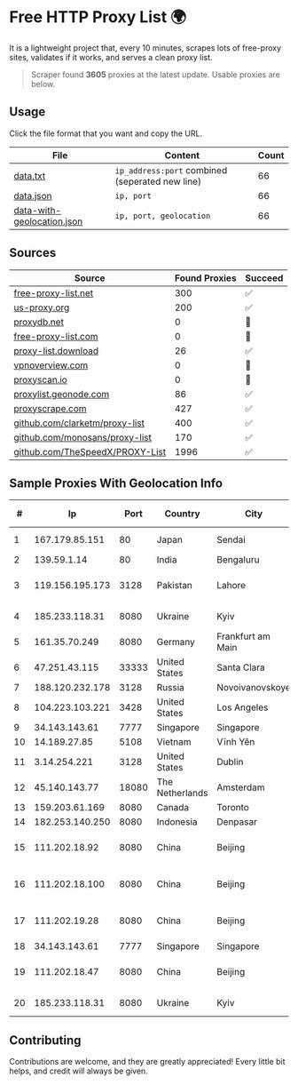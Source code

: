 
# Free HTTP Proxy List 🌍

It is a lightweight project that, every 10 minutes, scrapes lots of free-proxy sites, validates if it works, and serves a clean proxy list.


> Scraper found **3605** proxies at the latest update. Usable proxies are below.

## Usage

Click the file format that you want and copy the URL.


|File|Content|Count|
|----|-------|-----|
|[data.txt](https://raw.githubusercontent.com/themiralay/Proxy-List-World/master/data.txt)|`ip_address:port` combined (seperated new line)|66|
|[data.json](https://raw.githubusercontent.com/themiralay/Proxy-List-World/master/data.json)|`ip, port`|66|
|[data-with-geolocation.json](https://raw.githubusercontent.com/themiralay/Proxy-List-World/master/data-with-geolocation.json)|`ip, port, geolocation`|66|

## Sources

|Source|Found Proxies|Succeed|
|------|-------------|-------|
|[free-proxy-list.net](https://free-proxy-list.net)|300|✅|
|[us-proxy.org](https://www.us-proxy.org)|200|✅|
|[proxydb.net](http://proxydb.net)|0|🚫|
|[free-proxy-list.com](https://free-proxy-list.com/?page=&port=&type%5B%5D=http&type%5B%5D=https&up_time=0&search=Search)|0|🚫|
|[proxy-list.download](https://www.proxy-list.download/HTTP)|26|✅|
|[vpnoverview.com](https://vpnoverview.com/privacy/anonymous-browsing/free-proxy-servers)|0|🚫|
|[proxyscan.io](https://www.proxyscan.io)|0|🚫|
|[proxylist.geonode.com](https://proxylist.geonode.com/api/proxy-list?limit=300&page=1&sort_by=lastChecked&sort_type=desc&protocols=http,https)|86|✅|
|[proxyscrape.com](https://api.proxyscrape.com/v2/?request=displayproxies&protocol=http&timeout=10000&country=all&ssl=all&anonymity=all)|427|✅|
|[github.com/clarketm/proxy-list](https://raw.githubusercontent.com/clarketm/proxy-list/master/proxy-list-raw.txt)|400|✅|
|[github.com/monosans/proxy-list](https://raw.githubusercontent.com/monosans/proxy-list/main/proxies/http.txt)|170|✅|
|[github.com/TheSpeedX/PROXY-List](https://raw.githubusercontent.com/TheSpeedX/PROXY-List/master/http.txt)|1996|✅|


## Sample Proxies With Geolocation Info

|#|Ip|Port|Country|City|Internet Service Provider|
|-|--|----|-------|----|-------------------------|
|1|167.179.85.151|80|Japan|Sendai|The Constant Company, LLC|
|2|139.59.1.14|80|India|Bengaluru|DIGITALOCEAN|
|3|119.156.195.173|3128|Pakistan|Lahore|Pakistan Telecommuication company limited|
|4|185.233.118.31|8080|Ukraine|Kyiv|Hosting Ukraine LTD|
|5|161.35.70.249|8080|Germany|Frankfurt am Main|DigitalOcean, LLC|
|6|47.251.43.115|33333|United States|Santa Clara|Alibaba Cloud LLC|
|7|188.120.232.178|3128|Russia|Novoivanovskoye|JSC IOT|
|8|104.223.103.221|3428|United States|Los Angeles|QuadraNet Enterprises LLC|
|9|34.143.143.61|7777|Singapore|Singapore|Google LLC|
|10|14.189.27.85|5108|Vietnam|Vĩnh Yên|VNPT|
|11|3.14.254.221|3128|United States|Dublin|Amazon.com, Inc.|
|12|45.140.143.77|18080|The Netherlands|Amsterdam|RoyaleHosting BV|
|13|159.203.61.169|8080|Canada|Toronto|DigitalOcean, LLC|
|14|182.253.140.250|8080|Indonesia|Denpasar|Biznet Networks|
|15|111.202.18.92|8080|China|Beijing|China Unicom Beijing Province Network|
|16|111.202.18.100|8080|China|Beijing|China Unicom Beijing Province Network|
|17|111.202.19.28|8080|China|Beijing|China Unicom Beijing Province Network|
|18|34.143.143.61|7777|Singapore|Singapore|Google LLC|
|19|111.202.18.47|8080|China|Beijing|China Unicom Beijing Province Network|
|20|185.233.118.31|8080|Ukraine|Kyiv|Hosting Ukraine LTD|



## Contributing

Contributions are welcome, and they are greatly appreciated! Every
little bit helps, and credit will always be given.

